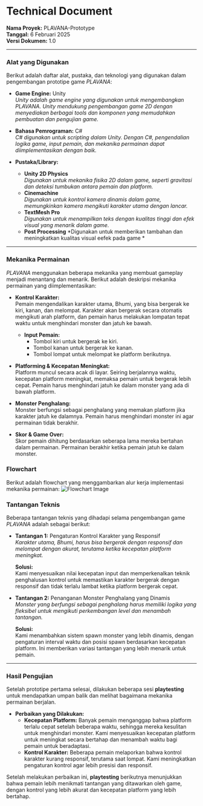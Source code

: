 # **Technical Document**

**Nama Proyek:** PLAVANA-Prototype  
**Tanggal:** 6 Februari 2025  
**Versi Dokumen:** 1.0  

---

### **Alat yang Digunakan**

Berikut adalah daftar alat, pustaka, dan teknologi yang digunakan dalam pengembangan prototipe game *PLAVANA*:

- **Game Engine:** Unity  
  *Unity adalah game engine yang digunakan untuk mengembangkan *PLAVANA*. Unity mendukung pengembangan game 2D dengan menyediakan berbagai tools dan komponen yang memudahkan pembuatan dan pengujian game.*
  
- **Bahasa Pemrograman:** C#  
  *C# digunakan untuk scripting dalam Unity. Dengan C#, pengendalian logika game, input pemain, dan mekanika permainan dapat diimplementasikan dengan baik.*

- **Pustaka/Library:**
  - **Unity 2D Physics**  
    *Digunakan untuk mekanika fisika 2D dalam game, seperti gravitasi dan deteksi tumbukan antara pemain dan platform.*
  - **Cinemachine**  
    *Digunakan untuk kontrol kamera dinamis dalam game, memungkinkan kamera mengikuti karakter utama dengan lancar.*
  - **TextMesh Pro**  
    *Digunakan untuk menampilkan teks dengan kualitas tinggi dan efek visual yang menarik dalam game.*
  - **Post Processing**
    *Digunakan untuk memberikan tambahan dan meningkatkan kualitas visual eefek pada game *

---

### **Mekanika Permainan**

*PLAVANA* menggunakan beberapa mekanika yang membuat gameplay menjadi menantang dan menarik. Berikut adalah deskripsi mekanika permainan yang diimplementasikan:

- **Kontrol Karakter:**  
  Pemain mengendalikan karakter utama, Bhumi, yang bisa bergerak ke kiri, kanan, dan melompat. Karakter akan bergerak secara otomatis mengikuti arah platform, dan pemain harus melakukan lompatan tepat waktu untuk menghindari monster dan jatuh ke bawah.  
  - **Input Pemain:**  
    - Tombol kiri untuk bergerak ke kiri.
    - Tombol kanan untuk bergerak ke kanan.
    - Tombol lompat untuk melompat ke platform berikutnya.

- **Platforming & Kecepatan Meningkat:**  
  Platform muncul secara acak di layar. Seiring berjalannya waktu, kecepatan platform meningkat, memaksa pemain untuk bergerak lebih cepat. Pemain harus menghindari jatuh ke dalam monster yang ada di bawah platform.

- **Monster Penghalang:**  
  Monster berfungsi sebagai penghalang yang memakan platform jika karakter jatuh ke dalamnya. Pemain harus menghindari monster ini agar permainan tidak berakhir.

- **Skor & Game Over:**  
  Skor pemain dihitung berdasarkan seberapa lama mereka bertahan dalam permainan. Permainan berakhir ketika pemain jatuh ke dalam monster.

### **Flowchart**
Berikut adalah flowchart yang menggambarkan alur kerja implementasi mekanika permainan:
![Flowchart Image](../main/Assets/Image/Flowchart.jpg)

### **Tantangan Teknis**

Beberapa tantangan teknis yang dihadapi selama pengembangan game *PLAVANA* adalah sebagai berikut:

- **Tantangan 1:** Pengaturan Kontrol Karakter yang Responsif  
  *Karakter utama, Bhumi, harus bisa bergerak dengan responsif dan melompat dengan akurat, terutama ketika kecepatan platform meningkat.*

  **Solusi:**  
  Kami menyesuaikan nilai kecepatan input dan memperkenalkan teknik penghalusan kontrol untuk memastikan karakter bergerak dengan responsif dan tidak terlalu lambat ketika platform bergerak cepat.

- **Tantangan 2:** Penanganan Monster Penghalang yang Dinamis  
  *Monster yang berfungsi sebagai penghalang harus memiliki logika yang fleksibel untuk mengikuti perkembangan level dan menambah tantangan.*

  **Solusi:**  
  Kami menambahkan sistem spawn monster yang lebih dinamis, dengan pengaturan interval waktu dan posisi spawn berdasarkan kecepatan platform. Ini memberikan variasi tantangan yang lebih menarik untuk pemain.

---

### **Hasil Pengujian**

Setelah prototipe pertama selesai, dilakukan beberapa sesi **playtesting** untuk mendapatkan umpan balik dan melihat bagaimana mekanika permainan berjalan.

- **Perbaikan yang Dilakukan:**
  - **Kecepatan Platform:** Banyak pemain menganggap bahwa platform terlalu cepat setelah beberapa waktu, sehingga mereka kesulitan untuk menghindari monster. Kami menyesuaikan kecepatan platform untuk meningkat secara bertahap dan menambah waktu bagi pemain untuk beradaptasi.
  - **Kontrol Karakter:** Beberapa pemain melaporkan bahwa kontrol karakter kurang responsif, terutama saat lompat. Kami meningkatkan pengaturan kontrol agar lebih presisi dan responsif.

Setelah melakukan perbaikan ini, **playtesting** berikutnya menunjukkan bahwa pemain lebih menikmati tantangan yang ditawarkan oleh game, dengan kontrol yang lebih akurat dan kecepatan platform yang lebih bertahap.

